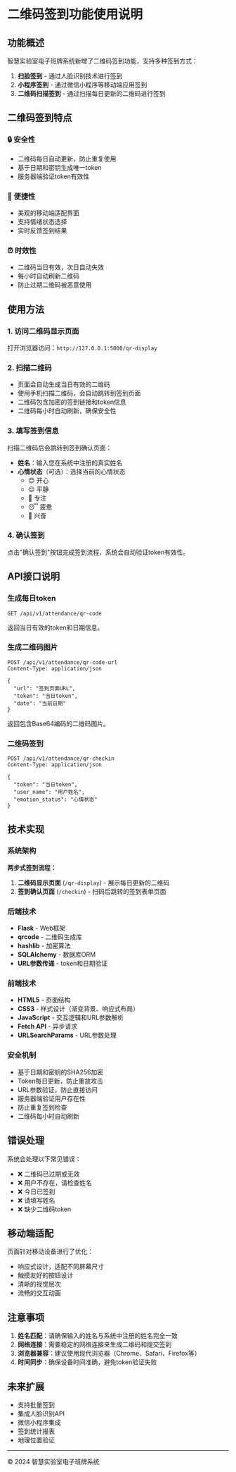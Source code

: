 # 二维码签到功能使用说明

## 功能概述

智慧实验室电子班牌系统新增了二维码签到功能，支持多种签到方式：

1. **扫脸签到** - 通过人脸识别技术进行签到
2. **小程序签到** - 通过微信小程序等移动端应用签到
3. **二维码扫描签到** - 通过扫描每日更新的二维码进行签到

## 二维码签到特点

### 🔒 安全性
- 二维码每日自动更新，防止重复使用
- 基于日期和密钥生成唯一token
- 服务器端验证token有效性

### 📱 便捷性
- 美观的移动端适配界面
- 支持情绪状态选择
- 实时反馈签到结果

### ⏰ 时效性
- 二维码当日有效，次日自动失效
- 每小时自动刷新二维码
- 防止过期二维码被恶意使用

## 使用方法
### 1. 访问二维码显示页面

打开浏览器访问：`http://127.0.0.1:5000/qr-display`

### 2. 扫描二维码

- 页面会自动生成当日有效的二维码
- 使用手机扫描二维码，会自动跳转到签到页面
- 二维码包含加密的签到链接和token信息
- 二维码每小时自动刷新，确保安全性

### 3. 填写签到信息

扫描二维码后会跳转到签到确认页面：
- **姓名**：输入您在系统中注册的真实姓名
- **心情状态**（可选）：选择当前的心情状态
  - 😊 开心
  - 😌 平静
  - 🤔 专注
  - 😴 疲惫
  - 🤩 兴奋

### 4. 确认签到

点击"确认签到"按钮完成签到流程，系统会自动验证token有效性。

## API接口说明
### 生成每日token

```http
GET /api/v1/attendance/qr-code
```

返回当日有效的token和日期信息。

### 生成二维码图片

```http
POST /api/v1/attendance/qr-code-url
Content-Type: application/json

{
  "url": "签到页面URL",
  "token": "当日token",
  "date": "当前日期"
}
```

返回包含Base64编码的二维码图片。

### 二维码签到

```http
POST /api/v1/attendance/qr-checkin
Content-Type: application/json

{
  "token": "当日token",
  "user_name": "用户姓名",
  "emotion_status": "心情状态"
}
```

## 技术实现
### 系统架构

**两步式签到流程：**
1. **二维码显示页面** (`/qr-display`) - 展示每日更新的二维码
2. **签到确认页面** (`/checkin`) - 扫码后跳转的签到表单页面

### 后端技术

- **Flask** - Web框架
- **qrcode** - 二维码生成库
- **hashlib** - 加密算法
- **SQLAlchemy** - 数据库ORM
- **URL参数传递** - token和日期验证

### 前端技术
- **HTML5** - 页面结构
- **CSS3** - 样式设计（渐变背景、响应式布局）
- **JavaScript** - 交互逻辑和URL参数解析
- **Fetch API** - 异步请求
- **URLSearchParams** - URL参数处理

### 安全机制
- 基于日期和密钥的SHA256加密
- Token每日更新，防止重放攻击
- URL参数验证，防止直接访问
- 服务器端验证用户存在性
- 防止重复签到检查
- 二维码每小时自动刷新

## 错误处理

系统会处理以下常见错误：

- ❌ 二维码已过期或无效
- ❌ 用户不存在，请检查姓名
- ❌ 今日已签到
- ❌ 请填写姓名
- ❌ 缺少二维码token

## 移动端适配

页面针对移动设备进行了优化：

- 响应式设计，适配不同屏幕尺寸
- 触摸友好的按钮设计
- 清晰的视觉层次
- 流畅的交互动画

## 注意事项

1. **姓名匹配**：请确保输入的姓名与系统中注册的姓名完全一致
2. **网络连接**：需要稳定的网络连接来生成二维码和提交签到
3. **浏览器兼容**：建议使用现代浏览器（Chrome、Safari、Firefox等）
4. **时间同步**：确保设备时间准确，避免token验证失败

## 未来扩展

- 支持批量签到
- 集成人脸识别API
- 微信小程序集成
- 签到统计报表
- 地理位置验证

---

© 2024 智慧实验室电子班牌系统